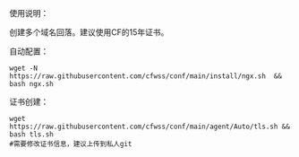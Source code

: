 使用说明：

创建多个域名回落。建议使用CF的15年证书。

自动配置：
  
    wget -N https://raw.githubusercontent.com/cfwss/conf/main/install/ngx.sh  && bash ngx.sh


证书创建：

    wget https://raw.githubusercontent.com/cfwss/conf/main/agent/Auto/tls.sh && bash tls.sh
    #需要修改证书信息，建议上传到私人git
